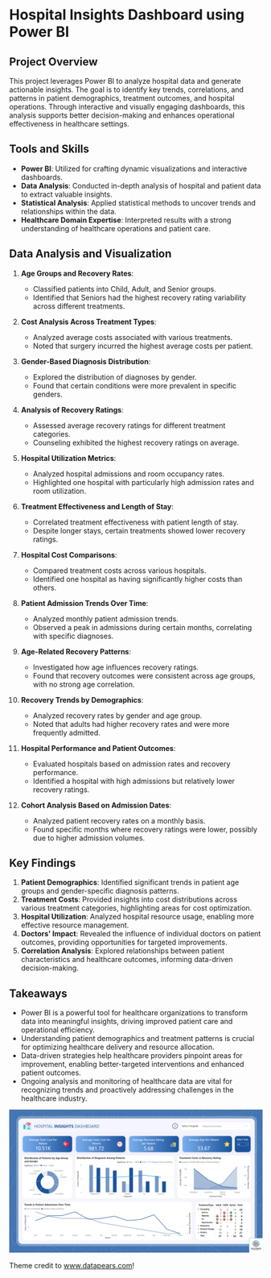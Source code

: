 # Hospital Insights Dashboard using Power BI

## Project Overview
This project leverages Power BI to analyze hospital data and generate actionable insights. The goal is to identify key trends, correlations, and patterns in patient demographics, treatment outcomes, and hospital operations. Through interactive and visually engaging dashboards, this analysis supports better decision-making and enhances operational effectiveness in healthcare settings.

## Tools and Skills
- **Power BI**: Utilized for crafting dynamic visualizations and interactive dashboards.
- **Data Analysis**: Conducted in-depth analysis of hospital and patient data to extract valuable insights.
- **Statistical Analysis**: Applied statistical methods to uncover trends and relationships within the data.
- **Healthcare Domain Expertise**: Interpreted results with a strong understanding of healthcare operations and patient care.

## Data Analysis and Visualization
1. **Age Groups and Recovery Rates**:
   - Classified patients into Child, Adult, and Senior groups.
   - Identified that Seniors had the highest recovery rating variability across different treatments.

2. **Cost Analysis Across Treatment Types**:
   - Analyzed average costs associated with various treatments.
   - Noted that surgery incurred the highest average costs per patient.

3. **Gender-Based Diagnosis Distribution**:
   - Explored the distribution of diagnoses by gender.
   - Found that certain conditions were more prevalent in specific genders.

4. **Analysis of Recovery Ratings**:
   - Assessed average recovery ratings for different treatment categories.
   - Counseling exhibited the highest recovery ratings on average.

5. **Hospital Utilization Metrics**:
   - Analyzed hospital admissions and room occupancy rates.
   - Highlighted one hospital with particularly high admission rates and room utilization.

6. **Treatment Effectiveness and Length of Stay**:
   - Correlated treatment effectiveness with patient length of stay.
   - Despite longer stays, certain treatments showed lower recovery ratings.

7. **Hospital Cost Comparisons**:
   - Compared treatment costs across various hospitals.
   - Identified one hospital as having significantly higher costs than others.

8. **Patient Admission Trends Over Time**:
    - Analyzed monthly patient admission trends.
    - Observed a peak in admissions during certain months, correlating with specific diagnoses.

9. **Age-Related Recovery Patterns**:
    - Investigated how age influences recovery ratings.
    - Found that recovery outcomes were consistent across age groups, with no strong age correlation.

10. **Recovery Trends by Demographics**:
    - Analyzed recovery rates by gender and age group.
    - Noted that adults had higher recovery rates and were more frequently admitted.

11. **Hospital Performance and Patient Outcomes**:
    - Evaluated hospitals based on admission rates and recovery performance.
    - Identified a hospital with high admissions but relatively lower recovery ratings.

12. **Cohort Analysis Based on Admission Dates**:
    - Analyzed patient recovery rates on a monthly basis.
    - Found specific months where recovery ratings were lower, possibly due to higher admission volumes.

## Key Findings
1. **Patient Demographics**: Identified significant trends in patient age groups and gender-specific diagnosis patterns.
2. **Treatment Costs**: Provided insights into cost distributions across various treatment categories, highlighting areas for cost optimization.
3. **Hospital Utilization**: Analyzed hospital resource usage, enabling more effective resource management.
4. **Doctors' Impact**: Revealed the influence of individual doctors on patient outcomes, providing opportunities for targeted improvements.
5. **Correlation Analysis**: Explored relationships between patient characteristics and healthcare outcomes, informing data-driven decision-making.

## Takeaways
- Power BI is a powerful tool for healthcare organizations to transform data into meaningful insights, driving improved patient care and operational efficiency.
- Understanding patient demographics and treatment patterns is crucial for optimizing healthcare delivery and resource allocation.
- Data-driven strategies help healthcare providers pinpoint areas for improvement, enabling better-targeted interventions and enhanced patient outcomes.
- Ongoing analysis and monitoring of healthcare data are vital for recognizing trends and proactively addressing challenges in the healthcare industry.

![Hospital Insights Dashboard](dashboard.png)

Theme credit to www.datapears.com!
